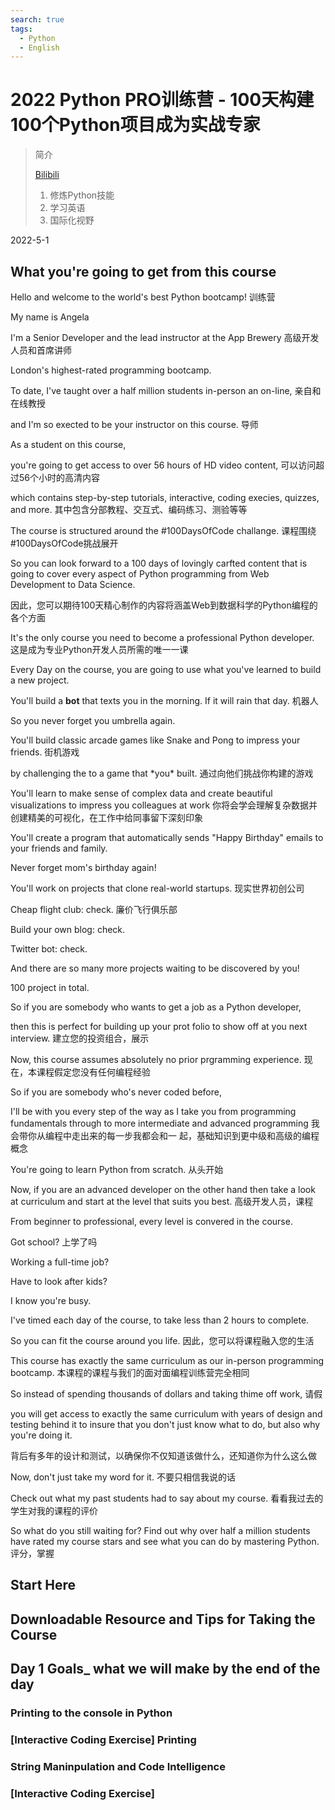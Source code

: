 ```yaml
---
search: true
tags:
  - Python
  - English
---
```

# 2022 Python PRO训练营 - 100天构建100个Python项目成为实战专家

> 简介
>
> [Bilibili](https://www.bilibili.com/video/BV1HT4y1a7xf)
>
> 1. 修炼Python技能
> 2. 学习英语
> 3. 国际化视野

2022-5-1

## What you're going to get from this course

Hello and welcome to the world's best Python bootcamp! 训练营

My name is Angela

I'm a Senior Developer and the lead instructor at the App Brewery 高级开发人员和首席讲师

London's highest-rated programming bootcamp.

To date, I've taught over a half million students in-person an on-line, 亲自和在线教授

and I'm so exected to be your instructor on this course. 导师

As a student on this course,

you're going to get access to over 56 hours of HD video content, 可以访问超过56个小时的高清内容

which contains step-by-step tutorials, interactive, coding execies, quizzes, and more. 其中包含分部教程、交互式、编码练习、测验等等

The course is structured around the #100DaysOfCode challange. 课程围绕#100DaysOfCode挑战展开

So you can look forward to a 100 days of lovingly carfted content that is going to cover every aspect of Python programming from Web Development to Data Science.

因此，您可以期待100天精心制作的内容将涵盖Web到数据科学的Python编程的各个方面

It's the only course you need to become a professional Python developer. 这是成为专业Python开发人员所需的唯一一课

Every Day on the course, you are going to use what you've learned to build a new project.

You'll build a **bot** that texts you in the morning. If it will rain that day. 机器人

So you never forget you umbrella again.

You'll build classic arcade games like Snake and Pong to impress your friends. 街机游戏

by challenging the to a game that \*you\* built. 通过向他们挑战你构建的游戏

You'll learn to make sense of complex data and create beautiful visualizations to impress you colleagues at work 你将会学会理解复杂数据并创建精美的可视化，在工作中给同事留下深刻印象

You'll create a program that automatically sends "Happy Birthday" emails to your friends and family. 

Never forget mom's birthday again!

You'll work on projects that clone real-world startups. 现实世界初创公司

Cheap flight club: check. 廉价飞行俱乐部

Build your own blog: check.

Twitter bot: check.

And there are so many more projects waiting to be discovered by you!

100 project in total.

So if you are somebody who wants to get a job as a Python developer,

then this is perfect for building up your prot folio to show off at you next interview. 建立您的投资组合，展示

Now, this course assumes absolutely no prior prgramming experience. 现在，本课程假定您没有任何编程经验

So if you are somebody who's never coded before,

I'll be with you every step of the way as I take you from programming fundamentals through to more intermediate and advanced programming 我会带你从编程中走出来的每一步我都会和一
起，基础知识到更中级和高级的编程概念

You're going to learn Python from scratch. 从头开始

Now, if you are an advanced developer on the other hand then take a look at curriculum and start at the level that suits you best. 高级开发人员，课程

From beginner to professional, every level is convered in the course. 

Got school? 上学了吗

Working a full-time job?

Have to look after kids?

I know you're busy.

I've timed each day of the course, to take less than 2 hours to complete.

So you can fit the course around you life. 因此，您可以将课程融入您的生活

This course has exactly the same curriculum as our in-person programming bootcamp. 本课程的课程与我们的面对面编程训练营完全相同

So instead of spending thousands of dollars and taking thime off work, 请假

you will get access to exactly the same curriculum with years of design and testing behind it to insure that you don't just know what to do, but also why you're doing it. 

背后有多年的设计和测试，以确保你不仅知道该做什么，还知道你为什么这么做

Now, don't just take my word for it. 不要只相信我说的话

Check out what my past students had to say about my course. 看看我过去的学生对我的课程的评价

So what do you still waiting for?
Find out why over half a million students have rated my course stars and see what you can do by mastering Python. 评分，掌握



## Start Here



## Downloadable Resource and Tips for Taking the Course



## Day 1 Goals_ what we will make by the end of the day



### Printing to the console in Python



### [Interactive Coding Exercise] Printing 



### String Maninpulation and Code Intelligence

### [Interactive Coding Exercise]